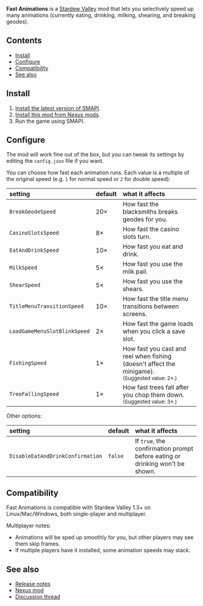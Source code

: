 **Fast Animations** is a [Stardew Valley](http://stardewvalley.net/) mod that lets you selectively
speed up many animations (currently eating, drinking, milking, shearing, and breaking geodes).

## Contents
* [Install](#install)
* [Configure](#configure)
* [Compatibility](#compatibility)
* [See also](#see-also)

## Install
1. [Install the latest version of SMAPI](https://smapi.io/).
2. [Install this mod from Nexus mods](http://www.nexusmods.com/stardewvalley/mods/1089/).
3. Run the game using SMAPI.

## Configure
The mod will work fine out of the box, but you can tweak its settings by editing the `config.json`
file if you want.

You can choose how fast each animation runs. Each value is a multiple of the original speed (e.g. `1` for
normal speed or `2` for double speed):

setting              | default | what it affects
:------------------- | :------ | :------------------
`BreakGeodeSpeed`    | 20×     | How fast the blacksmiths breaks geodes for you.
`CasinoSlotsSpeed`   | 8×      | How fast the casino slots turn.
`EatAndDrinkSpeed`   | 10×     | How fast you eat and drink.
`MilkSpeed`          | 5×      | How fast you use the milk pail.
`ShearSpeed`         | 5×      | How fast you use the shears.
`TitleMenuTransitionSpeed` | 10× | How fast the title menu transitions between screens.
`LoadGameMenuSlotBlinkSpeed` | 2× | How fast the game loads when you click a save slot.
`FishingSpeed`       | 1×      | How fast you cast and reel when fishing (doesn't affect the minigame).<br /><small>(Suggested value: 2×.)</small>
`TreeFallingSpeed`   | 1×      | How fast trees fall after you chop them down.<br /><small>(Suggested value: 3×.)</small>

Other options:

setting              | default | what it affects
:------------------- | :------ | :------------------
`DisableEatAndDrinkConfirmation` | `false` | If `true`, the confirmation prompt before eating or drinking won't be shown.

## Compatibility
Fast Animations is compatible with Stardew Valley 1.3+ on Linux/Mac/Windows, both single-player and
multiplayer.

Multiplayer notes:
* Animations will be sped up smoothly for you, but other players may see them skip frames.
* If multiple players have it installed, some animation speeds may stack.

## See also
* [Release notes](release-notes.md)
* [Nexus mod](http://www.nexusmods.com/stardewvalley/mods/1089/)
* [Discussion thread](http://community.playstarbound.com/threads/smapi-fast-animations.132074/)
